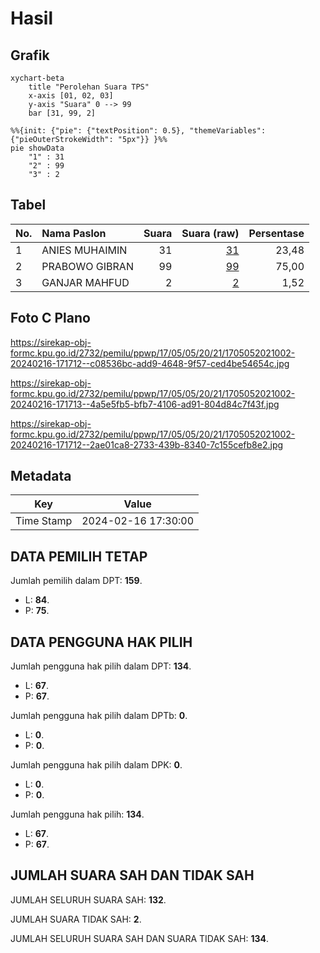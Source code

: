 # Hasil

## Grafik

```mermaid
xychart-beta
    title "Perolehan Suara TPS"
    x-axis [01, 02, 03]
    y-axis "Suara" 0 --> 99
    bar [31, 99, 2]
```

```mermaid
%%{init: {"pie": {"textPosition": 0.5}, "themeVariables": {"pieOuterStrokeWidth": "5px"}} }%%
pie showData
    "1" : 31
    "2" : 99
    "3" : 2
```

## Tabel

| No. | Nama Paslon    | Suara | Suara (raw) | Persentase |
|:--- |:-------------- | -----:| -----------:| ----------:|
| 1   | ANIES MUHAIMIN | 31    | [31][p-1]   | 23,48      |
| 2   | PRABOWO GIBRAN | 99    | [99][p-2]   | 75,00      |
| 3   | GANJAR MAHFUD  | 2     | [2][p-3]    | 1,52       |


[p-1]: https://github.com/gigit-pemilu/pemilu-2024-17-bengkulu/blob/main/pilpres/hitung-suara/sub/17-bengkulu/sub/05-seluma/sub/05-semidang-alas-maras/sub/2021-rimbo-besak/sub/002-tps/sub/paslon-1.txt
[p-2]: https://github.com/gigit-pemilu/pemilu-2024-17-bengkulu/blob/main/pilpres/hitung-suara/sub/17-bengkulu/sub/05-seluma/sub/05-semidang-alas-maras/sub/2021-rimbo-besak/sub/002-tps/sub/paslon-2.txt
[p-3]: https://github.com/gigit-pemilu/pemilu-2024-17-bengkulu/blob/main/pilpres/hitung-suara/sub/17-bengkulu/sub/05-seluma/sub/05-semidang-alas-maras/sub/2021-rimbo-besak/sub/002-tps/sub/paslon-3.txt

## Foto C Plano

https://sirekap-obj-formc.kpu.go.id/2732/pemilu/ppwp/17/05/05/20/21/1705052021002-20240216-171712--c08536bc-add9-4648-9f57-ced4be54654c.jpg

https://sirekap-obj-formc.kpu.go.id/2732/pemilu/ppwp/17/05/05/20/21/1705052021002-20240216-171713--4a5e5fb5-bfb7-4106-ad91-804d84c7f43f.jpg

https://sirekap-obj-formc.kpu.go.id/2732/pemilu/ppwp/17/05/05/20/21/1705052021002-20240216-171712--2ae01ca8-2733-439b-8340-7c155cefb8e2.jpg


## Metadata

| Key        | Value               |
| ---------- | ------------------- |
| Time Stamp | 2024-02-16 17:30:00 |


## DATA PEMILIH TETAP

Jumlah pemilih dalam DPT: **159**.
 * L: **84**.
 * P: **75**.

## DATA PENGGUNA HAK PILIH

Jumlah pengguna hak pilih dalam DPT: **134**.
 * L: **67**.
 * P: **67**.

Jumlah pengguna hak pilih dalam DPTb: **0**.
 * L: **0**.
 * P: **0**.

Jumlah pengguna hak pilih dalam DPK: **0**.
 * L: **0**.
 * P: **0**.

Jumlah pengguna hak pilih: **134**.
 * L: **67**.
 * P: **67**.

## JUMLAH SUARA SAH DAN TIDAK SAH

JUMLAH SELURUH SUARA SAH: **132**.

JUMLAH SUARA TIDAK SAH: **2**.

JUMLAH SELURUH SUARA SAH DAN SUARA TIDAK SAH: **134**.


